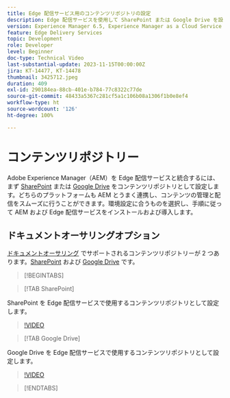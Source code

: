 ```yaml
---
title: Edge 配信サービス用のコンテンツリポジトリの設定
description: Edge 配信サービスを使用して SharePoint または Google Drive を設定
version: Experience Manager 6.5, Experience Manager as a Cloud Service
feature: Edge Delivery Services
topic: Development
role: Developer
level: Beginner
doc-type: Technical Video
last-substantial-update: 2023-11-15T00:00:00Z
jira: KT-14477, KT-14478
thumbnail: 3425712.jpeg
duration: 409
exl-id: 290184ea-88cb-401e-b784-77c8322c77de
source-git-commit: 48433a5367c281cf5a1c106b08a1306f1b0e8ef4
workflow-type: ht
source-wordcount: '126'
ht-degree: 100%

---
```


# コンテンツリポジトリー

Adobe Experience Manager（AEM）を Edge 配信サービスと統合するには、まず [SharePoint](#sharepoint) または [Google Drive](#google-drive) をコンテンツリポジトリとして設定します。どちらのプラットフォームも AEM とうまく連携し、コンテンツの管理と配信をスムーズに行うことができます。環境設定に合うものを選択し、手順に従って AEM および Edge 配信サービスをインストールおよび導入します。

## ドキュメントオーサリングオプション

[ドキュメントオーサリング](../../document-authoring/set-up.md) でサポートされるコンテンツリポジトリーが 2 つあります。[SharePoint](#sharepoint) および [Google Drive](#google-drive) です。

>[!BEGINTABS]

>[!TAB SharePoint]

SharePoint を Edge 配信サービスで使用するコンテンツリポジトリとして設定します。

>[!VIDEO](https://video.tv.adobe.com/v/3425712/?learn=on)

>[!TAB Google Drive]

Google Drive を Edge 配信サービスで使用するコンテンツリポジトリとして設定します。

>[!VIDEO](https://video.tv.adobe.com/v/3425711/?learn=on)

>[!ENDTABS]
